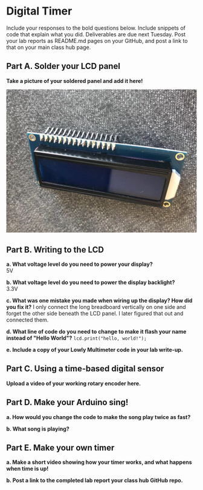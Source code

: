 # Digital Timer
 
Include your responses to the bold questions below. Include snippets of code that explain what you did. Deliverables are due next Tuesday. Post your lab reports as README.md pages on your GitHub, and post a link to that on your main class hub page.

## Part A. Solder your LCD panel

**Take a picture of your soldered panel and add it here!**

![Image1](https://github.com/ZhenweiZhang1995/IDD-Fa19-Lab2/blob/master/lab2_1.jpeg)

## Part B. Writing to the LCD
 
**a. What voltage level do you need to power your display?**  
5V

**b. What voltage level do you need to power the display backlight?**  
3.3V
   
**c. What was one mistake you made when wiring up the display? How did you fix it?**
I only connect the long breadboard vertically on one side and forget the other side beneath the LCD panel. I later figured that out and connected them.

**d. What line of code do you need to change to make it flash your name instead of "Hello World"?**
`lcd.print("hello, world!");`
 
**e. Include a copy of your Lowly Multimeter code in your lab write-up.**


## Part C. Using a time-based digital sensor

**Upload a video of your working rotary encoder here.**


## Part D. Make your Arduino sing!

**a. How would you change the code to make the song play twice as fast?**
 
**b. What song is playing?**


## Part E. Make your own timer

**a. Make a short video showing how your timer works, and what happens when time is up!**

**b. Post a link to the completed lab report your class hub GitHub repo.**

